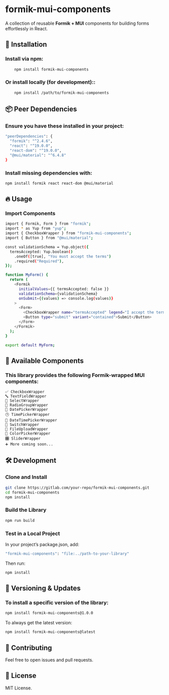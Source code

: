 # formik-mui-components

A collection of reusable **Formik + MUI** components for building forms effortlessly in React.

## 🚀 Installation  

### Install via npm:
```sh
    npm install formik-mui-components
```
### Or install locally (for development)::
```sh
    npm install /path/to/formik-mui-components
```

## 📦 Peer Dependencies

### Ensure you have these installed in your project:
```sh
"peerDependencies": {
  "formik": "^2.4.6",
  "react": "^19.0.0",
  "react-dom": "^19.0.0",
  "@mui/material": "^6.4.8"
}
```
### Install missing dependencies with:
```sh
npm install formik react react-dom @mui/material
```

## 🔥 Usage
### Import Components
```sh
import { Formik, Form } from "formik";
import * as Yup from "yup";
import { CheckboxWrapper } from "formik-mui-components";
import { Button } from "@mui/material";

const validationSchema = Yup.object({
  termsAccepted: Yup.boolean()
    .oneOf([true], "You must accept the terms")
    .required("Required"),
});

function MyForm() {
  return (
    <Formik
      initialValues={{ termsAccepted: false }}
      validationSchema={validationSchema}
      onSubmit={(values) => console.log(values)}
    >
      <Form>
        <CheckboxWrapper name="termsAccepted" legend="I accept the terms" />
        <Button type="submit" variant="contained">Submit</Button>
      </Form>
    </Formik>
  );
}

export default MyForm;
```

## 📜 Available Components

### This library provides the following Formik-wrapped MUI components:

    ✅ CheckboxWrapper
    🔤 TextFieldWrapper
    🔽 SelectWrapper
    🔘 RadioGroupWrapper
    📅 DatePickerWrapper
    🕒 TimePickerWrapper
    📆 DateTimePickerWrapper
    📌 SwitchWrapper
    📄 FileUploadWrapper
    🎨 ColorPickerWrapper
    🎛 SliderWrapper
    ➕ More coming soon...

## 🛠 Development
### Clone and Install
```sh
git clone https://gitlab.com/your-repo/formik-mui-components.git
cd formik-mui-components
npm install
```

### Build the Library
```sh
npm run build
```

### Test in a Local Project

In your project’s package.json, add:
```sh
"formik-mui-components": "file:../path-to-your-library"
```

Then run:
```sh
npm install
```
## 📢 Versioning & Updates

### To install a specific version of the library:
```sh
npm install formik-mui-components@1.0.0
```

To always get the latest version:
```sh
npm install formik-mui-components@latest
```

## 📝 Contributing

Feel free to open issues and pull requests.

## 📄 License

MIT License.